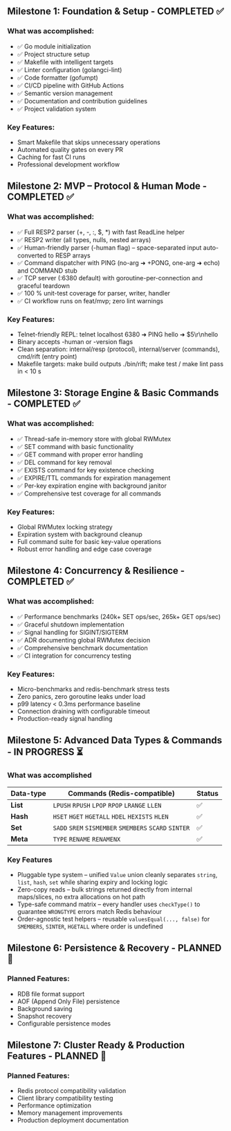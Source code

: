 ## Milestone 1: Foundation & Setup - COMPLETED ✅

### What was accomplished:

- ✅ Go module initialization
- ✅ Project structure setup
- ✅ Makefile with intelligent targets
- ✅ Linter configuration (golangci-lint)
- ✅ Code formatter (gofumpt) 
- ✅ CI/CD pipeline with GitHub Actions
- ✅ Semantic version management
- ✅ Documentation and contribution guidelines
- ✅ Project validation system

### Key Features:

- Smart Makefile that skips unnecessary operations
- Automated quality gates on every PR
- Caching for fast CI runs
- Professional development workflow

## Milestone 2: MVP – Protocol & Human Mode - COMPLETED ✅

### What was accomplished:

- ✅ Full RESP2 parser (+, -, :, $, *) with fast ReadLine helper
- ✅ RESP2 writer (all types, nulls, nested arrays)
- ✅ Human-friendly parser (-human flag) – space-separated input auto-converted to RESP arrays
- ✅ Command dispatcher with PING (no-arg ➜ +PONG, one-arg ➜ echo) and COMMAND stub
- ✅ TCP server (:6380 default) with goroutine-per-connection and graceful teardown
- ✅ 100 % unit-test coverage for parser, writer, handler
- ✅ CI workflow runs on feat/mvp; zero lint warnings

### Key Features:

- Telnet-friendly REPL: telnet localhost 6380 ➜ PING hello ➜ $5\r\nhello
- Binary accepts -human or -version flags
- Clean separation: internal/resp (protocol), internal/server (commands), cmd/rift (entry point)
- Makefile targets: make build outputs ./bin/rift; make test / make lint pass in < 10 s

## Milestone 3: Storage Engine & Basic Commands - COMPLETED ✅

### What was accomplished:

- ✅ Thread-safe in-memory store with global RWMutex
- ✅ SET command with basic functionality
- ✅ GET command with proper error handling
- ✅ DEL command for key removal
- ✅ EXISTS command for key existence checking
- ✅ EXPIRE/TTL commands for expiration management
- ✅ Per-key expiration engine with background janitor
- ✅ Comprehensive test coverage for all commands

### Key Features:

- Global RWMutex locking strategy
- Expiration system with background cleanup
- Full command suite for basic key-value operations
- Robust error handling and edge case coverage

## Milestone 4: Concurrency & Resilience - COMPLETED ✅

### What was accomplished:

- ✅ Performance benchmarks (240k+ SET ops/sec, 265k+ GET ops/sec)
- ✅ Graceful shutdown implementation
- ✅ Signal handling for SIGINT/SIGTERM
- ✅ ADR documenting global RWMutex decision
- ✅ Comprehensive benchmark documentation
- ✅ CI integration for concurrency testing

### Key Features:

- Micro-benchmarks and redis-benchmark stress tests
- Zero panics, zero goroutine leaks under load
- p99 latency < 0.3ms performance baseline
- Connection draining with configurable timeout
- Production-ready signal handling

## Milestone 5: Advanced Data Types & Commands - IN PROGRESS ⏳

### What was accomplished

| Data-type | Commands (Redis-compatible)                           | Status |
| --------- | ----------------------------------------------------- | ------ |
| **List**  | `LPUSH` `RPUSH` `LPOP` `RPOP` `LRANGE` `LLEN`         | ✅      |
| **Hash**  | `HSET` `HGET` `HGETALL` `HDEL` `HEXISTS` `HLEN`       | ✅      |
| **Set**   | `SADD` `SREM` `SISMEMBER` `SMEMBERS` `SCARD` `SINTER` | ✅      |
| **Meta**  | `TYPE` `RENAME` `RENAMENX`                            | ✅      |

### Key Features

- Pluggable type system – unified `Value` union cleanly separates `string`, `list`, `hash`, `set` while sharing expiry and locking logic
- Zero-copy reads – bulk strings returned directly from internal maps/slices, no extra allocations on hot path
- Type-safe command matrix – every handler uses `checkType()` to guarantee `WRONGTYPE` errors match Redis behaviour
- Order-agnostic test helpers – reusable `valuesEqual(..., false)` for `SMEMBERS`, `SINTER`, `HGETALL` where order is undefined

## Milestone 6: Persistence & Recovery - PLANNED 📅

### Planned Features:

- RDB file format support
- AOF (Append Only File) persistence
- Background saving
- Snapshot recovery
- Configurable persistence modes

## Milestone 7: Cluster Ready & Production Features - PLANNED 📅

### Planned Features:

- Redis protocol compatibility validation
- Client library compatibility testing
- Performance optimization
- Memory management improvements
- Production deployment documentation
